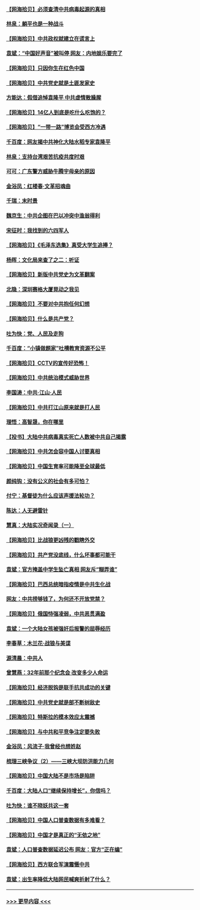 #### [【网海拾贝】必须查清中共病毒起源的真相](../pages/nsc993/n12984276.md?t=05300602) 
#### [林泉：躺平也是一种战斗](../pages/nsc993/n12984194.md?t=05300602) 
#### [【网海拾贝】中共政权就建立在谎言上](../pages/nsc993/n12981880.md?t=05300602) 
#### [袁斌：“中国好声音”被叫停 网友：内地娱乐要完了](../pages/nsc993/n12981826.md?t=05300602) 
#### [【网海拾贝】只因你生在红色中国](../pages/nsc993/n12979096.md?t=05300602) 
#### [【网海拾贝】中共党史就是土匪发家史](../pages/nsc993/n12976478.md?t=05300602) 
#### [方能达：假借追悼袁隆平 中共虚情散臊腥](../pages/nsc993/n12976396.md?t=05300602) 
#### [【网海拾贝】14亿人到底是吃什么吃饱的？](../pages/nsc993/n12974125.md?t=05300602) 
#### [【网海拾贝】“一带一路”博览会受西方冷遇](../pages/nsc993/n12971787.md?t=05300602) 
#### [千百度：网友揭中共神化大陆水稻专家袁隆平](../pages/nsc993/n12971733.md?t=05300602) 
#### [林泉：支持台湾艰苦抗疫共度时艰](../pages/nsc993/n12971350.md?t=05300602) 
#### [可可：广东警方威胁牛腾宇母亲的原因](../pages/nsc993/n12971100.md?t=05300602) 
#### [金浴凤：红楼春·文革招魂曲](../pages/nsc993/n12970354.md?t=05300602) 
#### [千瑞：末时景](../pages/nsc993/n12970337.md?t=05300602) 
#### [魏京生：中共企图在巴以冲突中渔翁得利](../pages/nsc993/n12970286.md?t=05300602) 
#### [宋征时：我找到的六四军人](../pages/nsc993/n12970213.md?t=05300602) 
#### [【网海拾贝】《毛泽东选集》真受大学生追捧？](../pages/nsc993/n12968779.md?t=05300602) 
#### [杨晖：文化局来查了之二：听证](../pages/nsc993/n12966528.md?t=05300602) 
#### [【网海拾贝】新版中共党史为文革翻案](../pages/nsc993/n12967526.md?t=05300602) 
#### [北隐：深圳赛格大厦晃动之我见](../pages/nsc993/n12967393.md?t=05300602) 
#### [【网海拾贝】不要对中共抱任何幻想](../pages/nsc993/n12965222.md?t=05300602) 
#### [【网海拾贝】什么是共产党？](../pages/nsc993/n12962781.md?t=05300602) 
#### [吐为快：党、人民及走狗](../pages/nsc993/n12962747.md?t=05300602) 
#### [千百度：“小镇做题家”吐槽教育资源不公平](../pages/nsc993/n12962705.md?t=05300602) 
#### [【网海拾贝】CCTV的宣传好恐怖！](../pages/nsc993/n12959984.md?t=05300602) 
#### [【网海拾贝】中共统治模式威胁世界](../pages/nsc993/n12957622.md?t=05300602) 
#### [李国涛：中共‧江山‧人民](../pages/nsc993/n12957502.md?t=05300602) 
#### [【网海拾贝】中共打江山原来就是打人民](../pages/nsc993/n12954345.md?t=05300602) 
#### [理悟：高智晟，你在哪里](../pages/nsc993/n12953115.md?t=05300602) 
#### [【投书】大陆中共病毒真实死亡人数被中共自己揭露](../pages/nsc993/n12953050.md?t=05300602) 
#### [【网海拾贝】中共怎会容中国人讨要真相](../pages/nsc993/n12952161.md?t=05300602) 
#### [【网海拾贝】中国生育率可能降至全球最低](../pages/nsc993/n12948793.md?t=05300602) 
#### [颜纯钩：没有公义的社会有多可怕？](../pages/nsc993/n12947626.md?t=05300602) 
#### [付宁：基督徒为什么应该声援法轮功？](../pages/nsc993/n12947233.md?t=05300602) 
#### [陈达：人无避雷针](../pages/nsc993/n12947098.md?t=05300602) 
#### [慧真：大陆实况奇闻录（一）](../pages/nsc993/n12945811.md?t=05300602) 
#### [【网海拾贝】比战狼更凶残的戳瞎外交](../pages/nsc993/n12945717.md?t=05300602) 
#### [【网海拾贝】共产党没底线，什么坏事都可能干](../pages/nsc993/n12942090.md?t=05300602) 
#### [袁斌：官方掩盖中学生坠亡真相 网友斥“糊弄谁”](../pages/nsc993/n12942029.md?t=05300602) 
#### [【网海拾贝】巴西总统暗指疫情是中共生化战](../pages/nsc993/n12938999.md?t=05300602) 
#### [网友：中共捞够钱了，为何还不开放党禁？](../pages/nsc993/n12938952.md?t=05300602) 
#### [【网海拾贝】俄国恃强凌弱，中共恶贯满盈](../pages/nsc993/n12936626.md?t=05300602) 
#### [袁斌：一个大陆女孩被强奸后报警的屈辱经历](../pages/nsc993/n12936547.md?t=05300602) 
#### [李春草：木兰花·战狼与美谍](../pages/nsc993/n12935995.md?t=05300602) 
#### [源清晨：中共人](../pages/nsc993/n12935589.md?t=05300602) 
#### [曾慧燕：32年前那个纪念会 改变多少人命运](../pages/nsc993/n12934233.md?t=05300602) 
#### [【网海拾贝】经济脱钩是联手抗共成功的关键](../pages/nsc993/n12934176.md?t=05300602) 
#### [【网海拾贝】中共党史就是部不断树敌史](../pages/nsc993/n12932844.md?t=05300602) 
#### [【网海拾贝】特斯拉的模本效应太震撼](../pages/nsc993/n12925626.md?t=05300602) 
#### [【网海拾贝】与中共和平竞争注定要失败](../pages/nsc993/n12923326.md?t=05300602) 
#### [金浴凤：风流子‧我曾经也想姓赵](../pages/nsc993/n12920911.md?t=05300602) 
#### [梳理三峡争议（2）——三峡大坝防洪能力几何](../pages/nsc993/n12920173.md?t=05300602) 
#### [【网海拾贝】中国大陆不是市场是陷阱](../pages/nsc993/n12920143.md?t=05300602) 
#### [千百度：大陆人口“继续保持增长”，你信吗？](../pages/nsc993/n12918946.md?t=05300602) 
#### [吐为快：谁不晓妖共这一套](../pages/nsc993/n12918941.md?t=05300602) 
#### [【网海拾贝】中国人口普查数据有多难看？](../pages/nsc993/n12917822.md?t=05300602) 
#### [【网海拾贝】中国才是真正的“无依之地”](../pages/nsc993/n12915845.md?t=05300602) 
#### [袁斌：人口普查数据延迟公布 网友：官方“正在编”](../pages/nsc993/n12915748.md?t=05300602) 
#### [【网海拾贝】西方联合军演震慑中共](../pages/nsc993/n12913466.md?t=05300602) 
#### [袁斌：出生率降低大陆网民喊爽折射了什么？](../pages/nsc993/n12913365.md?t=05300602) 

----
#### [ >>> 更早内容 <<< ](../indexes/nsc993-earlier.md)
